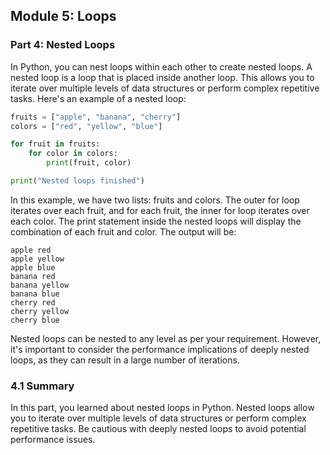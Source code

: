 ## Module 5: Loops

### Part 4: Nested Loops

In Python, you can nest loops within each other to create nested loops. A nested loop is a loop that is placed inside another loop. This allows you to iterate over multiple levels of data structures or perform complex repetitive tasks. Here's an example of a nested loop:

```python
fruits = ["apple", "banana", "cherry"]
colors = ["red", "yellow", "blue"]

for fruit in fruits:
    for color in colors:
        print(fruit, color)

print("Nested loops finished")
```

In this example, we have two lists: fruits and colors. The outer for loop iterates over each fruit, and for each fruit, the inner for loop iterates over each color. The print statement inside the nested loops will display the combination of each fruit and color. The output will be:

```
apple red
apple yellow
apple blue
banana red
banana yellow
banana blue
cherry red
cherry yellow
cherry blue
```

Nested loops can be nested to any level as per your requirement. However, it's important to consider the performance implications of deeply nested loops, as they can result in a large number of iterations.

### 4.1 Summary

In this part, you learned about nested loops in Python. Nested loops allow you to iterate over multiple levels of data structures or perform complex repetitive tasks. Be cautious with deeply nested loops to avoid potential performance issues.